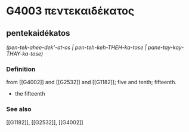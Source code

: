 # G4003 πεντεκαιδέκατος

## pentekaidékatos

_(pen-tek-ahee-dek'-at-os | pen-teh-keh-THEH-ka-tose | pane-tay-kay-THAY-ka-tose)_

### Definition

from [[G4002]] and [[G2532]] and [[G1182]]; five and tenth; fifteenth.

- the fifteenth

### See also

[[G1182]], [[G2532]], [[G4002]]

